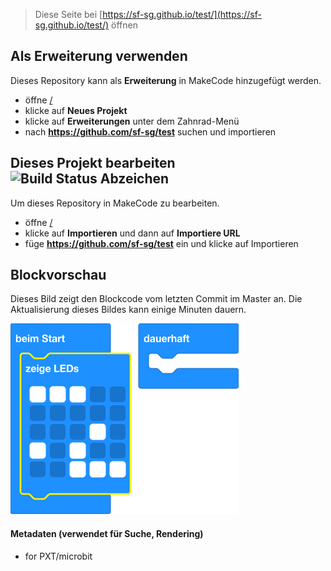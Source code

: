 
> Diese Seite bei [https://sf-sg.github.io/test/](https://sf-sg.github.io/test/) öffnen

## Als Erweiterung verwenden

Dieses Repository kann als **Erweiterung** in MakeCode hinzugefügt werden.

* öffne [/](/)
* klicke auf **Neues Projekt**
* klicke auf **Erweiterungen** unter dem Zahnrad-Menü
* nach **https://github.com/sf-sg/test** suchen und importieren

## Dieses Projekt bearbeiten ![Build Status Abzeichen](https://github.com/sf-sg/test/workflows/MakeCode/badge.svg)

Um dieses Repository in MakeCode zu bearbeiten.

* öffne [/](/)
* klicke auf **Importieren** und dann auf **Importiere URL**
* füge **https://github.com/sf-sg/test** ein und klicke auf Importieren

## Blockvorschau

Dieses Bild zeigt den Blockcode vom letzten Commit im Master an.
Die Aktualisierung dieses Bildes kann einige Minuten dauern.

![Eine gerenderte Ansicht der Blöcke](https://github.com/sf-sg/test/raw/master/.github/makecode/blocks.png)

#### Metadaten (verwendet für Suche, Rendering)

* for PXT/microbit
<script src="https://makecode.com/gh-pages-embed.js"></script><script>makeCodeRender("{{ site.makecode.home_url }}", "{{ site.github.owner_name }}/{{ site.github.repository_name }}");</script>
